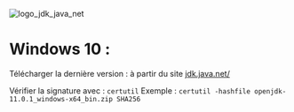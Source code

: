 ![logo_jdk_java_net](https://user-images.githubusercontent.com/19194678/47614657-89218580-daa3-11e8-9d37-b4764e9d80db.png)

# Windows 10 :
Télécharger la dernière version : à partir du site [jdk.java.net/](http://jdk.java.net/)

Vérifier la signature avec : `certutil`
Exemple : `certutil -hashfile openjdk-11.0.1_windows-x64_bin.zip SHA256`

